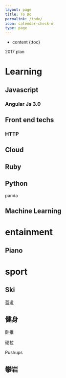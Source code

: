 ```yaml
---
layout: page
title: To Do
permalink: /todo/
icon: calendar-check-o
type: page
---
```


* content
{:toc}


2017 plan



# Learning
## Javascript


### Angular Js 3.0


## Front end techs

### HTTP


## Cloud


## Ruby

## Python


panda

## Machine Learning



# entainment
## Piano



# sport

## Ski

蓝道

## 健身

卧推

硬拉

Pushups

## 攀岩



